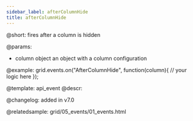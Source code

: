 ```yaml
---
sidebar_label: afterColumnHide
title: afterColumnHide
---          
```


@short: fires after a column is hidden


@params: 
- column   object  an object with a column configuration

@example:
grid.events.on("AfterColumnHide", function(column){
    // your logic here
});


@template: api_event
@descr:

@changelog: added in v7.0

@relatedsample: grid/05_events/01_events.html